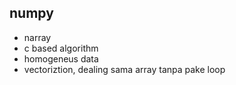 ## numpy
- narray
- c based algorithm
- homogeneus data
- vectoriztion, dealing sama array tanpa pake loop
